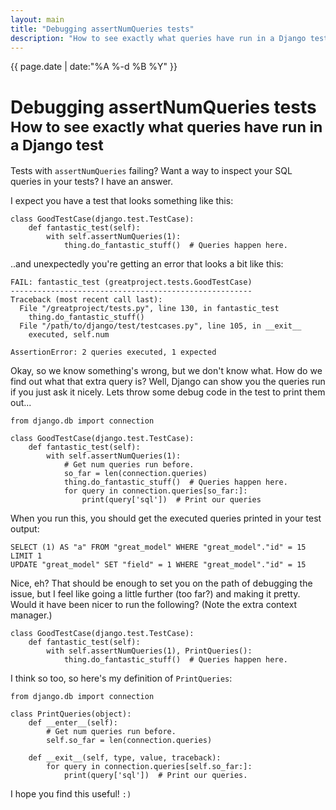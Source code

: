 ```yaml
---
layout: main
title: "Debugging assertNumQueries tests"
description: "How to see exactly what queries have run in a Django test"
---
```


<span class='text-muted pull-right post-date'>{{ page.date | date:"%A %-d %B %Y" }}</span>
# Debugging assertNumQueries tests<br><small>How to see exactly what queries have run in a Django test</small>

Tests with `assertNumQueries` failing? Want a way to inspect your SQL queries in your tests? I have an answer.

I expect you have a test that looks something like this:

    class GoodTestCase(django.test.TestCase):
        def fantastic_test(self):
            with self.assertNumQueries(1):
                thing.do_fantastic_stuff()  # Queries happen here.

..and unexpectedly you're getting an error that looks a bit like this:

    FAIL: fantastic_test (greatproject.tests.GoodTestCase)
    ------------------------------------------------------
    Traceback (most recent call last):
      File "/greatproject/tests.py", line 130, in fantastic_test
        thing.do_fantastic_stuff()
      File "/path/to/django/test/testcases.py", line 105, in __exit__
        executed, self.num

    AssertionError: 2 queries executed, 1 expected

Okay, so we know something's wrong, but we don't know what. How do we find out what that extra query is? Well, Django can show you the queries run if you just ask it nicely. Lets throw some debug code in the test to print them out...

    from django.db import connection

    class GoodTestCase(django.test.TestCase):
        def fantastic_test(self):
            with self.assertNumQueries(1):
                # Get num queries run before.
                so_far = len(connection.queries)
                thing.do_fantastic_stuff()  # Queries happen here.
                for query in connection.queries[so_far:]:
                    print(query['sql'])  # Print our queries

When you run this, you should get the executed queries printed in your test output:

    SELECT (1) AS "a" FROM "great_model" WHERE "great_model"."id" = 15  LIMIT 1
    UPDATE "great_model" SET "field" = 1 WHERE "great_model"."id" = 15

Nice, eh? That should be enough to set you on the path of debugging the issue, but I feel like going a little further (too far?) and making it pretty. Would it have been nicer to run the following? (Note the extra context manager.)

    class GoodTestCase(django.test.TestCase):
        def fantastic_test(self):
            with self.assertNumQueries(1), PrintQueries():
                thing.do_fantastic_stuff()  # Queries happen here.

I think so too, so here's my definition of `PrintQueries`:

    from django.db import connection

    class PrintQueries(object):
        def __enter__(self):
            # Get num queries run before.
            self.so_far = len(connection.queries)

        def __exit__(self, type, value, traceback):
            for query in connection.queries[self.so_far:]:
                print(query['sql'])  # Print our queries.

I hope you find this useful! `:)`
